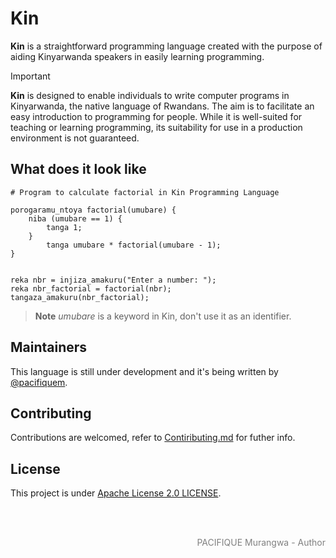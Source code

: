 # Kin

**Kin** is a straightforward programming language created with the purpose of aiding Kinyarwanda speakers in easily learning programming.
> [!Important]
> **Kin** is designed to enable individuals to write computer programs in Kinyarwanda, the native language of Rwandans. The aim is to facilitate an easy introduction to programming for people. While it is well-suited for teaching or learning programming, its suitability for use in a production environment is not guaranteed.

## What does it look like

```Kin
# Program to calculate factorial in Kin Programming Language

porogaramu_ntoya factorial(umubare) {               
    niba (umubare == 1) {                           
        tanga 1;                                    
    }                              
        tanga umubare * factorial(umubare - 1);
}


reka nbr = injiza_amakuru("Enter a number: ");                                 
reka nbr_factorial = factorial(nbr);             
tangaza_amakuru(nbr_factorial);     
```
> **Note** *umubare* is a keyword in Kin, don't use it as an identifier.

## Maintainers

This language is still under development and it's being written by [@pacifiquem](https://github.com/pacifiquem).

## Contributing

Contributions are welcomed, refer to [Contiributing.md](https://github.com/kin-lang/kin/blob/main/contributing.md) for futher info.

## License

This project is under [Apache License 2.0 LICENSE](https://github.com/kin-lang/kin/blob/main/LICENSE).

<br>
<br>

<p align="right" style="color: gray; font: bold;">PACIFIQUE Murangwa - Author</p>
